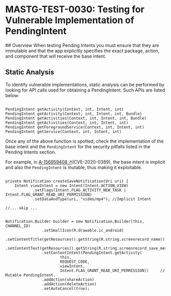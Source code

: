 # MASTG-TEST-0030: Testing for Vulnerable Implementation of PendingIntent
## Overview
When testing Pending Intents you must ensure that they are immutable and that the app explicitly specifies the exact package, action, and component that will receive the base intent.

## Static Analysis
To identify vulnerable implementations, static analysis can be performed by looking for API calls used for obtaining a PendingIntent. Such APIs are listed below:
```

PendingIntent getActivity(Context, int, Intent, int)
PendingIntent getActivity(Context, int, Intent, int, Bundle)
PendingIntent getActivities(Context, int, Intent, int, Bundle)
PendingIntent getActivities(Context, int, Intent, int)
PendingIntent getForegroundService(Context, int, Intent, int)
PendingIntent getService(Context, int, Intent, int)
```

Once any of the above function is spotted, check the implementation of the base intent and the `PendingIntent` for the security pitfalls listed in the Pending Intents section.

For example, in [A-156959408 ↗](https://android.googlesource.com/platform/frameworks/base/+/6ae2bd0e59636254c32896f7f01379d1d704f42d)(CVE-2020-0389), the base intent is implicit and also the `PendingIntent` is mutable, thus making it exploitable.
```

private Notification createSaveNotification(Uri uri) {
    Intent viewIntent = new Intent(Intent.ACTION_VIEW)
            .setFlags(Intent.FLAG_ACTIVITY_NEW_TASK | Intent.FLAG_GRANT_READ_URI_PERMISSION)
            .setDataAndType(uri, "video/mp4"); //Implicit Intent

//... skip ...


Notification.Builder builder = new Notification.Builder(this, CHANNEL_ID)
                .setSmallIcon(R.drawable.ic_android)
                .setContentTitle(getResources().getString(R.string.screenrecord_name))
                .setContentText(getResources().getString(R.string.screenrecord_save_message))
                .setContentIntent(PendingIntent.getActivity(
                        this,
                        REQUEST_CODE,
                        viewIntent,
                        Intent.FLAG_GRANT_READ_URI_PERMISSION))     // Mutable PendingIntent.
                .addAction(shareAction)
                .addAction(deleteAction)
                .setAutoCancel(true);
```
